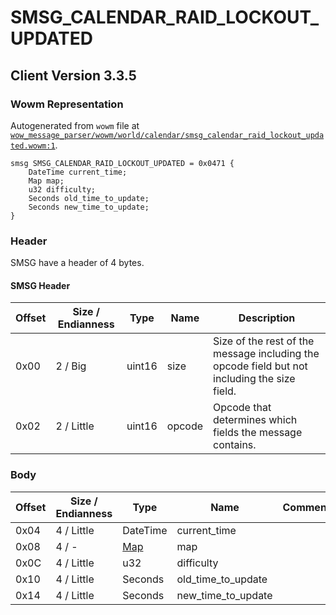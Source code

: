 # SMSG_CALENDAR_RAID_LOCKOUT_UPDATED

## Client Version 3.3.5

### Wowm Representation

Autogenerated from `wowm` file at [`wow_message_parser/wowm/world/calendar/smsg_calendar_raid_lockout_updated.wowm:1`](https://github.com/gtker/wow_messages/tree/main/wow_message_parser/wowm/world/calendar/smsg_calendar_raid_lockout_updated.wowm#L1).
```rust,ignore
smsg SMSG_CALENDAR_RAID_LOCKOUT_UPDATED = 0x0471 {
    DateTime current_time;
    Map map;
    u32 difficulty;
    Seconds old_time_to_update;
    Seconds new_time_to_update;
}
```
### Header

SMSG have a header of 4 bytes.

#### SMSG Header

| Offset | Size / Endianness | Type   | Name   | Description |
| ------ | ----------------- | ------ | ------ | ----------- |
| 0x00   | 2 / Big           | uint16 | size   | Size of the rest of the message including the opcode field but not including the size field.|
| 0x02   | 2 / Little        | uint16 | opcode | Opcode that determines which fields the message contains.|

### Body

| Offset | Size / Endianness | Type | Name | Comment |
| ------ | ----------------- | ---- | ---- | ------- |
| 0x04 | 4 / Little | DateTime | current_time |  |
| 0x08 | 4 / - | [Map](map.md) | map |  |
| 0x0C | 4 / Little | u32 | difficulty |  |
| 0x10 | 4 / Little | Seconds | old_time_to_update |  |
| 0x14 | 4 / Little | Seconds | new_time_to_update |  |

